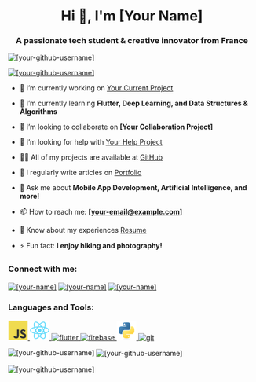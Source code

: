 <h1 align="center">Hi 👋, I'm [Your Name]</h1>
<h3 align="center">A passionate tech student & creative innovator from France</h3>

<p align="left"> <img src="https://komarev.com/ghpvc/?username=[your-github-username]&label=Profile%20views&color=0e75b6&style=flat" alt="[your-github-username]" /> </p>

<p align="left"> <a href="https://github.com/[your-github-username]/github-profile-trophy"><img src="https://github-profile-trophy.vercel.app/?username=[your-github-username]" alt="[your-github-username]" /></a> </p>

- 🔭 I’m currently working on [Your Current Project](https://github.com/[your-github-username]/[your-current-project])
  
- 🌱 I’m currently learning **Flutter, Deep Learning, and Data Structures & Algorithms**

- 👯 I’m looking to collaborate on **[Your Collaboration Project]**

- 🤝 I’m looking for help with [Your Help Project](https://www.github.com/[your-github-username]/[your-help-project])

- 👨‍💻 All of my projects are available at [GitHub](https://www.github.com/[your-github-username])

- 📝 I regularly write articles on [Portfolio](https://[your-portfolio-url])

- 💬 Ask me about **Mobile App Development, Artificial Intelligence, and more!**

- 📫 How to reach me: **[your-email@example.com]**

- 📄 Know about my experiences [Resume](https://github.com/[your-github-username]/[your-resume-file])

- ⚡ Fun fact: **I enjoy hiking and photography!**

<h3 align="left">Connect with me:</h3>
<p align="left">
<a href="https://www.linkedin.com/in/[your-linkedin]" target="blank"><img align="center" src="https://raw.githubusercontent.com/rahuldkjain/github-profile-readme-generator/master/src/images/icons/Social/linked-in-alt.svg" alt="[your-name]" height="30" width="40" /></a>
<a href="https://twitter.com/[your-twitter]" target="blank"><img align="center" src="https://raw.githubusercontent.com/rahuldkjain/github-profile-readme-generator/master/src/images/icons/Social/twitter.svg" alt="[your-name]" height="30" width="40" /></a>
<a href="https://dev.to/[your-dev-to]" target="blank"><img align="center" src="https://raw.githubusercontent.com/rahuldkjain/github-profile-readme-generator/master/src/images/icons/Social/devto.svg" alt="[your-name]" height="30" width="40" /></a>
</p>

<h3 align="left">Languages and Tools:</h3>
<p align="left"> 
    <a href="https://www.javascript.com/" target="_blank" rel="noreferrer"> <img src="https://raw.githubusercontent.com/devicons/devicon/master/icons/javascript/javascript-original.svg" alt="javascript" width="40" height="40"/> </a> 
    <a href="https://reactjs.org/" target="_blank" rel="noreferrer"> <img src="https://raw.githubusercontent.com/devicons/devicon/master/icons/react/react-original.svg" alt="react" width="40" height="40"/> </a> 
    <a href="https://flutter.dev" target="_blank" rel="noreferrer"> <img src="https://www.vectorlogo.zone/logos/flutterio/flutterio-icon.svg" alt="flutter" width="40" height="40"/> </a> 
    <a href="https://firebase.google.com/" target="_blank" rel="noreferrer"> <img src="https://www.vectorlogo.zone/logos/firebase/firebase-icon.svg" alt="firebase" width="40" height="40"/> </a> 
    <a href="https://www.python.org/" target="_blank" rel="noreferrer"> <img src="https://raw.githubusercontent.com/devicons/devicon/master/icons/python/python-original.svg" alt="python" width="40" height="40"/> </a> 
    <a href="https://git-scm.com/" target="_blank" rel="noreferrer"> <img src="https://www.vectorlogo.zone/logos/git-scm/git-scm-icon.svg" alt="git" width="40" height="40"/> </a> 
    <!-- Add more tools as necessary -->
</p>

<p><img align="left" src="https://github-readme-stats.vercel.app/api/top-langs?username=[your-github-username]&show_icons=true&locale=en&layout=compact" alt="[your-github-username]" /></p>

<p>&nbsp;<img align="center" src="https://github-readme-stats.vercel.app/api?username=[your-github-username]&show_icons=true&locale=en" alt="[your-github-username]" /></p>

<p><img align="center" src="https://github-readme-streak-stats.herokuapp.com/?user=[your-github-username]&" alt="[your-github-username]" /></p>
